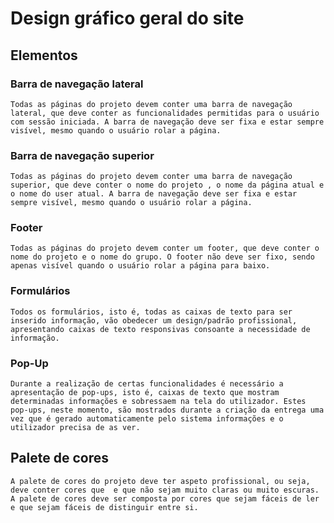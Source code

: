 # Design gráfico geral do site

## Elementos
 ### Barra de navegação lateral

    Todas as páginas do projeto devem conter uma barra de navegação lateral, que deve conter as funcionalidades permitidas para o usuário com sessão iniciada. A barra de navegação deve ser fixa e estar sempre visível, mesmo quando o usuário rolar a página.

### Barra de navegação superior

    Todas as páginas do projeto devem conter uma barra de navegação superior, que deve conter o nome do projeto , o nome da página atual e o nome do user atual. A barra de navegação deve ser fixa e estar sempre visível, mesmo quando o usuário rolar a página.

### Footer

    Todas as páginas do projeto devem conter um footer, que deve conter o nome do projeto e o nome do grupo. O footer não deve ser fixo, sendo apenas visível quando o usuário rolar a página para baixo.

### Formulários

    Todos os formulários, isto é, todas as caixas de texto para ser inserido informação, vão obedecer um design/padrão profissional, apresentando caixas de texto responsivas consoante a necessidade de informação.

### Pop-Up

    Durante a realização de certas funcionalidades é necessário a apresentação de pop-ups, isto é, caixas de texto que mostram determinadas informações e sobressaem na tela do utilizador. Estes pop-ups, neste momento, são mostrados durante a criação da entrega uma vez que é gerado automaticamente pelo sistema informações e o utilizador precisa de as ver.

## Palete de cores

    A palete de cores do projeto deve ter aspeto profissional, ou seja, deve conter cores que  e que não sejam muito claras ou muito escuras. A palete de cores deve ser composta por cores que sejam fáceis de ler e que sejam fáceis de distinguir entre si.
